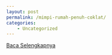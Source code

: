 ```yaml
---
layout: post
permalink: /mimpi-rumah-penuh-coklat/
categories:
    - Uncategorized
---
```


[Baca Selengkapnya](/01)